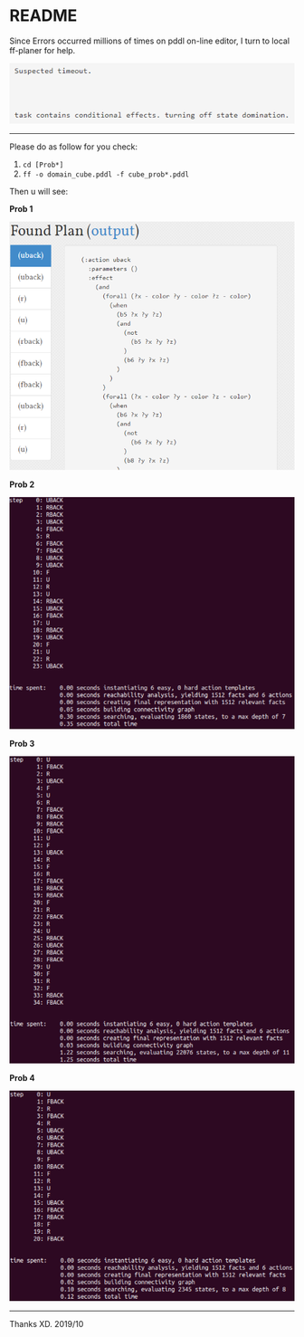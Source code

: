 # README

Since Errors occurred millions of times on pddl on-line editor, I turn to local ff-planer for help.

![image-20191111194420203](.assets/image-20191111194420203.png)

---

Please do as follow for you check:

1. `cd [Prob*]`
2. `ff -o domain_cube.pddl -f cube_prob*.pddl`

Then u will see:

**Prob 1**

![](./Prob1/res1.png)


**Prob 2**

![](./Prob2/res2.png)

**Prob 3**

![](./Prob3/res3.png)

**Prob 4**

![](./Prob4/res4.png)

---

Thanks XD. 2019/10